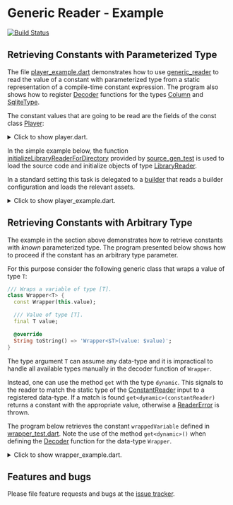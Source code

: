 # Generic Reader - Example
[![Build Status](https://travis-ci.com/simphotonics/generic_reader.svg?branch=master)](https://travis-ci.com/simphotonics/generic_reader)

## Retrieving Constants with Parameterized Type

The file [player_example.dart] demonstrates how to use [generic_reader] to read the value of a constant with parameterized type from a static representation of a compile-time constant expression. The program also shows how to register [Decoder] functions for the types [Column] and [SqliteType].

The constant values that are going to be read are the fields of the const class [Player]:
<details>

<summary> Click to show player.dart. </summary>

```Dart
import 'package:generic_reader/src/test_types/column.dart';
import 'package:generic_reader/src/test_types/sponsor.dart';
import 'package:generic_reader/src/test_types/sqlite_type.dart';
import 'package:generic_reader/src/test_types/unregistered_test_type.dart';

/// Class modelling a player.
class Player {
  const Player();

  /// Column name
  final columnName = 'Player';

  /// Column storing player id.
  final id = const Column<Integer>();

  /// Column storing first name of player.
  final firstName = const Column<Text>(
    defaultValue: Text('Thomas'),
  );

  /// List of sponsors
  final List<Sponsor> sponsors = const [
    Sponsor('Johnson\'s'),
    Sponsor('Smith Brothers'),
  ];

  /// Test unregistered type.
  final unregistered = const UnRegisteredTestType();

  /// Test [Set<int>].
  final Set<int> primeNumbers = const {1, 3, 5, 7, 11, 13};
```
</details>

In the simple example below, the function [initializeLibraryReaderForDirectory] provided by [source_gen_test] is used to load the source code and initialize objects of type [LibraryReader].

In a standard setting this task is delegated to a [builder] that reads a builder configuration and loads the relevant assets.

<details>
<summary> Click to show player_example.dart. </summary>

```Dart
import 'package:ansicolor/ansicolor.dart';
import 'package:generic_reader/generic_reader.dart';
import 'package:source_gen/source_gen.dart' show ConstantReader;
import 'package:source_gen_test/src/init_library_reader.dart';
import 'package:generic_reader/src/test_types/column.dart';
import 'package:generic_reader/src/test_types/sqlite_type.dart';
import 'package:generic_reader/src/test_types/sponsor.dart';

/// To run this program navigate to the folder: /example
/// in your local copy the package [generic_reader] and
/// use the command:
///
/// # dart bin/player_example.dart

/// Demonstrates how to use [GenericReader] to read constants
/// with parameterized type from a static representation
/// of a compile-time constant expression
/// represented by a [ConstantReader].
Future<void> main() async {
  /// Reading libraries.
  final playerLib = await initializeLibraryReaderForDirectory(
    'lib/src',
    'player.dart',
  );

  // ConstantReader representing field 'columnName'.
  final columnNameCR =
      ConstantReader(playerLib.classes.first.fields[0].computeConstantValue());

  final idCR =
      ConstantReader(playerLib.classes.first.fields[1].computeConstantValue());

  // ConstantReade representing field 'firstName'.
  final firstNameCR =
      ConstantReader(playerLib.classes.first.fields[2].computeConstantValue());

  final sponsorsCR =
      ConstantReader(playerLib.classes.first.fields[3].computeConstantValue());

  // Get singleton instance of the reader.
  final reader = GenericReader();

  // Decoders for [SqliteType] and its derived types.
  final Decoder<Integer> integerDecoder =
      (cr) => (cr == null) ? null : Integer(cr.peek('value')?.intValue);

  final Decoder<Real> realDecoder =
      (cr) => (cr == null) ? null : Real(cr.peek('value')?.doubleValue);

  final Decoder<Boolean> booleanDecoder =
      (cr) => (cr == null) ? null : Boolean(cr.peek('value')?.boolValue);

  final Decoder<Text> textDecoder =
      (cr) => (cr == null) ? null : Text(cr.peek('value')?.stringValue);

  final Decoder<SqliteType> sqliteTypeDecoder = ((cr) {
    if (cr == null) return null;
    if (reader.holdsA<Integer>(cr)) return reader.get<Integer>(cr);
    if (reader.holdsA<Text>(cr)) return reader.get<Text>(cr);
    if (reader.holdsA<Real>(cr)) return reader.get<Real>(cr);
    return reader.get<Boolean>(cr);
  });

  // Registering decoders.
  reader
      .addDecoder<Integer>(integerDecoder)
      .addDecoder<Boolean>(booleanDecoder)
      .addDecoder<Text>(textDecoder)
      .addDecoder<Real>(realDecoder)
      .addDecoder<SqliteType>(sqliteTypeDecoder);

  // Adding a decoder for constants of type [Column].
  reader.addDecoder<Column>((cr) {
    if (cr == null) return null;
    final defaultValueCR = cr.peek('defaultValue');
    final defaultValue = reader.get<SqliteType>(defaultValueCR);

    final nameCR = cr.peek('name');
    final name = reader.get<String>(nameCR);

    Column<T> columnFactory<T extends SqliteType>() {
      return Column<T>(
        defaultValue: defaultValue,
        name: name,
      );
    }

    if (reader.holdsA<Column>(cr, typeArgs: [Text]))
      return columnFactory<Text>();
    if (reader.holdsA<Column>(cr, typeArgs: [Real]))
      return columnFactory<Real>();
    if (reader.holdsA<Column>(cr, typeArgs: [Integer]))
      return columnFactory<Integer>();
    return columnFactory<Boolean>();
  });

  AnsiPen green = AnsiPen()..green(bold: true);

  // Retrieve an instance of [String].
  final columnName = reader.get<String>(columnNameCR);
  print(green('Retrieving a [String]'));
  print('columnName = \'$columnName\'');
  print('');
  // Prints:
  // Retrieving a [String]
  // columnName = 'Player'

  // Retrieve an instance of [Column<Text>].
  final columnFirstName = reader.get<Column>(firstNameCR);
  print(green('Retrieving a [Column<Text>]:'));
  print(columnFirstName);
  // Prints:
  // Retrieving a [Column<Text>]:
  // Column<Text>(
  //   defaultValue: Text('Thomas')
  // )

  // Adding a decoder function for type [Sponsor].
  reader.addDecoder<Sponsor>((cr) => Sponsor(cr.peek('name').stringValue));

  final sponsors = reader.getList<Sponsor>(sponsorsCR);

  print('');
  print(green('Retrieving a [List<Sponsor>]:'));
  print(sponsors);
  // Prints:
  // Retrieving a [List<Sponsor>]:
  // [Sponsor: Johnson's, Sponsor: Smith Brothers]

  final id = reader.get<Column>(idCR);
  print('');
  print(green('Retrieving a [Column<Integer>]:'));
  print(id);
  // Prints:
  // Retrieving a [Column<Integer>]:
  // Column<Integer>(
  // )
```

</details>

## Retrieving Constants with Arbitrary Type

The example in the section above demonstrates how to retrieve constants with *known* parameterized type. The program presented below shows how to proceed if the constant has an arbitrary type parameter.

For this purpose consider the following generic class that wraps a value of type `T`:
```Dart
/// Wraps a variable of type [T].
class Wrapper<T> {
  const Wrapper(this.value);

  /// Value of type [T].
  final T value;

  @override
  String toString() => 'Wrapper<$T>(value: $value)';
}
```

The type argument `T` can assume any data-type and it is impractical to handle all available types manually in the decoder function of `Wrapper`.

Instead, one can use the method `get` with the type `dynamic`. This signals to the reader to match the static type of the [ConstantReader] input to a registered data-type.
If a match is found `get<dynamic>(constantReader)` returns a constant with
the appropriate value, otherwise a [ReaderError] is thrown.


The program below retrieves the constant `wrappedVariable` defined in [wrapper_test.dart].
Note the use of the method `get<dynamic>()` when defining the [Decoder] function for
the data-type `Wrapper`.

<details> <summary> Click to show wrapper_example.dart. </summary>

```Dart
import 'package:ansicolor/ansicolor.dart';
import 'package:example/src/sqlite_type.dart';
import 'package:example/src/wrapper.dart';
import 'package:generic_reader/generic_reader.dart';
import 'package:source_gen/source_gen.dart' show ConstantReader;
import 'package:source_gen_test/src/init_library_reader.dart';

/// To run this program navigate to the folder: /example
/// in your local copy the package [generic_reader] and
/// use the command:
///
/// # dart bin/wrapper_example.dart

/// Demonstrates how use [GenericReader] to read constants
/// with parameterized type from a static representation
/// of a compile-time constant expression
/// represented by a [ConstantReader].
Future<void> main() async {
  /// Reading libraries.
  final wrapperTestLib = await initializeLibraryReaderForDirectory(
    'lib/src',
    'wrapper_test.dart',
  );

  final wrappedCR = ConstantReader(
      wrapperTestLib.classes.first.fields[0].computeConstantValue());

  // Get singleton instance of the reader.
  final reader = GenericReader();

  AnsiPen green = AnsiPen()..green(bold: true);

  // Adding a decoder function for type [Wrapper].
  reader.addDecoder<Wrapper>((cr) {
    valueType = reader.findType(cr.objectValue.);

    final valueCR = cr.peek('value') as type;
    final value = reader.get<dynamic>(valueCR);
    return Wrapper(value);
  });

  final wrapped = reader.get<Wrapper>(wrappedCR);
  print(green('Retrieving a [Wrapper<dynamic>]:'));
  print(wrapped);
  // Prints:
  // Retrieving a [Wrapper<dynamic>]:
  // Wrapper<dynamic>(value: 27.9)
}
```
</details>


## Features and bugs
Please file feature requests and bugs at the [issue tracker].

[builder]: https://github.com/dart-lang/build
[issue tracker]: https://github.com/simphotonics/directed_graph/issues

[initializeLibraryReaderForDirectory]: https://pub.dev/documentation/source_gen_test/latest/source_gen_test/initializeLibraryReaderForDirectory.html

[LibraryReader]: https://pub.dev/documentation/source_gen/latest/source_gen/LibraryReader-class.html

[generic_reader]: https://pub.dev/packages/generic_reader
[directed_graph]: https://github.com/simphotonics/directed_graph/
[Column]: https://github.com/simphotonics/generic_reader/blob/master/lib/src/test_types/column.dart
[ConstantReader]: https://pub.dev/documentation/source_gen/latest/source_gen/ConstantReader-class.html
[Decoder]: https://github.com/simphotonics/generic_reader#decoder-functions
[Player]: https://github.com/simphotonics/generic_reader/blob/master/example/lib/src/player.dart

[player_example.dart]: https://github.com/simphotonics/generic_reader/blob/master/example/bin/player_example.dart

[ReaderError]: https://pub.dev/documentation/generic_reader/latest/generic_reader/ReaderError-class.html
[source_gen]: https://pub.dev/packages/source_gen
[source_gen_test]: https://pub.dev/packages/source_gen_test

[SqliteType]: https://github.com/simphotonics/generic_reader/blob/master/lib/src/test_types/sqlite_type.dart

[wrapper_test.dart]: https://github.com/simphotonics/generic_reader/blob/master/example/lib/src/wrapper_test.dart
